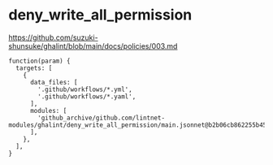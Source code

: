 # deny_write_all_permission

https://github.com/suzuki-shunsuke/ghalint/blob/main/docs/policies/003.md

```jsonnet
function(param) {
  targets: [
    {
      data_files: [
        '.github/workflows/*.yml',
        '.github/workflows/*.yaml',
      ],
      modules: [
        'github_archive/github.com/lintnet-modules/ghalint/deny_write_all_permission/main.jsonnet@b2b06cb862255b4516ee33cd328718186393878d:v0.1.0',
      ],
    },
  ],
}
```
